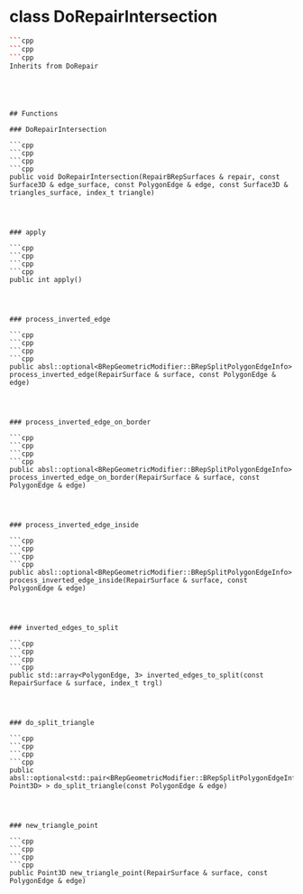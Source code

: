 # class DoRepairIntersection


```cpp
```cpp
```cpp
```cpp
Inherits from DoRepair
```
```
```
```



## Functions

### DoRepairIntersection

```cpp
```cpp
```cpp
```cpp
public void DoRepairIntersection(RepairBRepSurfaces & repair, const Surface3D & edge_surface, const PolygonEdge & edge, const Surface3D & triangles_surface, index_t triangle)
```
```
```
```


### apply

```cpp
```cpp
```cpp
```cpp
public int apply()
```
```
```
```


### process_inverted_edge

```cpp
```cpp
```cpp
```cpp
public absl::optional<BRepGeometricModifier::BRepSplitPolygonEdgeInfo> process_inverted_edge(RepairSurface & surface, const PolygonEdge & edge)
```
```
```
```


### process_inverted_edge_on_border

```cpp
```cpp
```cpp
```cpp
public absl::optional<BRepGeometricModifier::BRepSplitPolygonEdgeInfo> process_inverted_edge_on_border(RepairSurface & surface, const PolygonEdge & edge)
```
```
```
```


### process_inverted_edge_inside

```cpp
```cpp
```cpp
```cpp
public absl::optional<BRepGeometricModifier::BRepSplitPolygonEdgeInfo> process_inverted_edge_inside(RepairSurface & surface, const PolygonEdge & edge)
```
```
```
```


### inverted_edges_to_split

```cpp
```cpp
```cpp
```cpp
public std::array<PolygonEdge, 3> inverted_edges_to_split(const RepairSurface & surface, index_t trgl)
```
```
```
```


### do_split_triangle

```cpp
```cpp
```cpp
```cpp
public absl::optional<std::pair<BRepGeometricModifier::BRepSplitPolygonEdgeInfo, Point3D> > do_split_triangle(const PolygonEdge & edge)
```
```
```
```


### new_triangle_point

```cpp
```cpp
```cpp
```cpp
public Point3D new_triangle_point(RepairSurface & surface, const PolygonEdge & edge)
```
```
```
```




